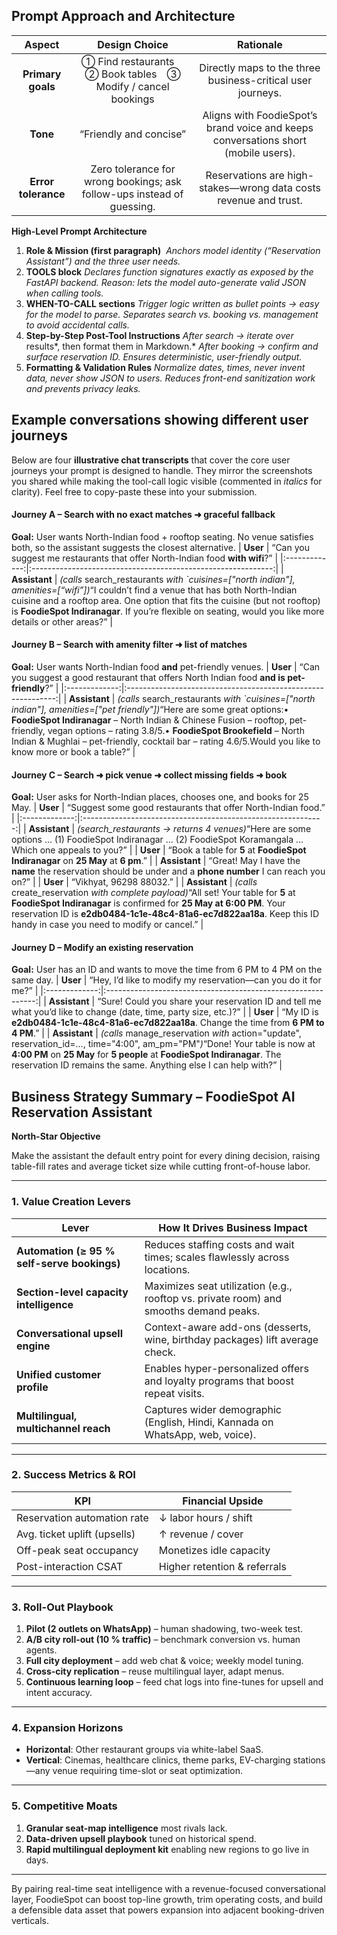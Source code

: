 ## Prompt Approach and Architecture 

| **Aspect** | **Design Choice** | **Rationale** |
|:-:|:-:|:-:|
| **Primary goals** | ① Find restaurants ② Book tables ③ Modify / cancel bookings | Directly maps to the three business-critical user journeys. |
| **Tone** | “Friendly and concise” | Aligns with FoodieSpot’s brand voice and keeps conversations short (mobile users). |
| **Error tolerance** | Zero tolerance for wrong bookings; ask follow-ups instead of guessing. | Reservations are high-stakes—wrong data costs revenue and trust. |

**High-Level Prompt Architecture**

1. **Role & Mission (first paragraph)**  *Anchors model identity (“Reservation Assistant”) and the three user needs.*
2. **TOOLS block** *Declares function signatures exactly as exposed by the FastAPI backend.* *Reason: lets the model auto-generate valid JSON when calling tools.*
3. **WHEN-TO-CALL sections** *Trigger logic written as bullet points → easy for the model to parse.* *Separates search vs. booking vs. management to avoid accidental calls.*
4. **Step-by-Step Post-Tool Instructions** *After search → iterate over* results*, then format them in Markdown.* *After booking → confirm and surface reservation ID.* *Ensures deterministic, user-friendly output.*
5. **Formatting & Validation Rules** *Normalize dates, times, never invent data, never show JSON to users.* *Reduces front-end sanitization work and prevents privacy leaks.*


## Example conversations showing different user journeys

Below are four **illustrative chat transcripts** that cover the core user journeys your prompt is designed to handle. They mirror the screenshots you shared while making the tool-call logic visible (commented in *italics* for clarity). Feel free to copy-paste these into your submission.

#### Journey A – Search with no exact matches ➜ graceful fallback
**Goal:** User wants North-Indian food + rooftop seating. No venue satisfies both, so the assistant suggests the closest alternative.
| **User**      | “Can you suggest me restaurants that offer North-Indian food **with wifi**?” |
|:-------------:|:------------------------------------------------------------:|
| **Assistant** | *(calls* search_restaurants *with `cuisines=["north indian"], amenities=[“wifi”])*“I couldn’t find a venue that has both North-Indian cuisine and a rooftop area. One option that fits the cuisine (but not rooftop) is **FoodieSpot Indiranagar**. If you’re flexible on seating, would you like more details or other areas?” |


#### Journey B – Search with amenity filter ➜ list of matches
**Goal:** User wants North-Indian food **and** pet-friendly venues.
| **User**      | “Can you suggest a good restaurant that offers North Indian food **and is pet-friendly**?” |
|:-------------:|:------------------------------------------------------------:|
| **Assistant** | *(calls* search_restaurants *with `cuisines=["north indian"], amenities=["pet friendly"])*“Here are some great options:• **FoodieSpot Indiranagar** – North Indian & Chinese Fusion – rooftop, pet-friendly, vegan options – rating 3.8/5.• **FoodieSpot Brookefield** – North Indian & Mughlai – pet-friendly, cocktail bar – rating 4.6/5.Would you like to know more or book a table?” |


#### Journey C – Search ➜ pick venue ➜ collect missing fields ➜ book
**Goal:** User asks for North-Indian places, chooses one, and books for 25 May.
| **User**      | “Suggest some good restaurants that offer North-Indian food.” |
|:-------------:|:------------------------------------------------------------:|
| **Assistant** | *(*search_restaurants → returns 4 venues*)*“Here are some options … (1) FoodieSpot Indiranagar … (2) FoodieSpot Koramangala … Which one appeals to you?” |
| **User**      | “Book a table for **5** at **FoodieSpot Indiranagar** on **25 May** at **6 pm**.” |
| **Assistant** | “Great! May I have the **name** the reservation should be under and a **phone number** I can reach you on?” |
| **User**      | “Vikhyat, 96298 88032.”                                      |
| **Assistant** | *(calls* create_reservation *with complete payload)*“All set! Your table for **5** at **FoodieSpot Indiranagar** is confirmed for **25 May at 6:00 PM**. Your reservation ID is **e2db0484-1c1e-48c4-81a6-ec7d822aa18a**. Keep this ID handy in case you need to modify or cancel.” |

#### Journey D – Modify an existing reservation
**Goal:** User has an ID and wants to move the time from 6 PM to 4 PM on the same day.
| **User**      | “Hey, I’d like to modify my reservation—can you do it for me?” |
|:-------------:|:------------------------------------------------------------:|
| **Assistant** | “Sure! Could you share your reservation ID and tell me what you’d like to change (date, time, party size, etc.)?” |
| **User**      | “My ID is **e2db0484-1c1e-48c4-81a6-ec7d822aa18a**. Change the time from **6 PM to 4 PM**.” |
| **Assistant** | *(calls* manage_reservation *with* action="update", reservation_id=…, time="4:00", am_pm="PM"*)*“Done! Your table is now at **4:00 PM** on **25 May** for **5 people** at **FoodieSpot Indiranagar**. The reservation ID remains the same. Anything else I can help with?” |


## Business Strategy Summary – FoodieSpot AI Reservation Assistant

**North-Star Objective**

Make the assistant the default entry point for every dining decision, raising table-fill rates and average ticket size while cutting front-of-house labor.

---

### 1. Value Creation Levers

| Lever | How It Drives Business Impact |
| --- | --- |
| **Automation (≥ 95 % self-serve bookings)** | Reduces staffing costs and wait times; scales flawlessly across locations. |
| **Section-level capacity intelligence** | Maximizes seat utilization (e.g., rooftop vs. private room) and smooths demand peaks. |
| **Conversational upsell engine** | Context-aware add-ons (desserts, wine, birthday packages) lift average check. |
| **Unified customer profile** | Enables hyper-personalized offers and loyalty programs that boost repeat visits. |
| **Multilingual, multichannel reach** | Captures wider demographic (English, Hindi, Kannada on WhatsApp, web, voice). |

---

### 2. Success Metrics & ROI

| KPI | Financial Upside |
| --- | --- |
| Reservation automation rate | ↓ labor hours / shift |
| Avg. ticket uplift (upsells) | ↑ revenue / cover |
| Off-peak seat occupancy | Monetizes idle capacity |
| Post-interaction CSAT | Higher retention & referrals |

---

### 3. Roll-Out Playbook

1. **Pilot (2 outlets on WhatsApp)** – human shadowing, two-week test.
2. **A/B city roll-out (10 % traffic)** – benchmark conversion vs. human agents.
3. **Full city deployment** – add web chat & voice; weekly model tuning.
4. **Cross-city replication** – reuse multilingual layer, adapt menus.
5. **Continuous learning loop** – feed chat logs into fine-tunes for upsell and intent accuracy.

---

### 4. Expansion Horizons

- **Horizontal**: Other restaurant groups via white-label SaaS.
- **Vertical**: Cinemas, healthcare clinics, theme parks, EV-charging stations—any venue requiring time-slot or seat optimization.

---

### 5. Competitive Moats

1. **Granular seat-map intelligence** most rivals lack.
2. **Data-driven upsell playbook** tuned on historical spend.
3. **Rapid multilingual deployment kit** enabling new regions to go live in days.

---

By pairing real-time seat intelligence with a revenue-focused conversational layer, FoodieSpot can boost top-line growth, trim operating costs, and build a defensible data asset that powers expansion into adjacent booking-driven verticals.
